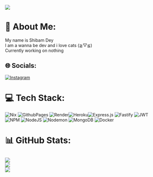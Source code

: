 ![](https://avatars.githubusercontent.com/u/123672103?s=400&u=4aecf8b681103e997fcfb82ad099b27906c8bd3f&v=4)

# 💫 About Me:
My name is Shibam Dey<br>I am a wanna be dev and i love cats (⁠≧⁠▽⁠≦⁠) <br>Currently working on nothing 


## 🌐 Socials:
[![Instagram](https://img.shields.io/badge/Instagram-%23E4405F.svg?logo=Instagram&logoColor=white)](https://instagram.com/anime_senpai_069) 

# 💻 Tech Stack:
![Nix](https://img.shields.io/badge/NIX-5277C3.svg?style=for-the-badge&logo=NixOS&logoColor=white) ![GithubPages](https://img.shields.io/badge/github%20pages-121013?style=for-the-badge&logo=github&logoColor=white)  ![Render](https://img.shields.io/badge/Render-%46E3B7.svg?style=for-the-badge&logo=render&logoColor=white)![Heroku](https://img.shields.io/badge/heroku-%23430098.svg?style=for-the-badge&logo=heroku&logoColor=white)![Express.js](https://img.shields.io/badge/express.js-%23404d59.svg?style=for-the-badge&logo=express&logoColor=%2361DAFB) ![Fastify](https://img.shields.io/badge/fastify-%23000000.svg?style=for-the-badge&logo=fastify&logoColor=white) ![JWT](https://img.shields.io/badge/JWT-black?style=for-the-badge&logo=JSON%20web%20tokens) ![NPM](https://img.shields.io/badge/NPM-%23CB3837.svg?style=for-the-badge&logo=npm&logoColor=white) ![NodeJS](https://img.shields.io/badge/node.js-6DA55F?style=for-the-badge&logo=node.js&logoColor=white) ![Nodemon](https://img.shields.io/badge/NODEMON-%23323330.svg?style=for-the-badge&logo=nodemon&logoColor=%BBDEAD) ![MongoDB](https://img.shields.io/badge/MongoDB-%234ea94b.svg?style=for-the-badge&logo=mongodb&logoColor=white) ![Docker](https://img.shields.io/badge/docker-%230db7ed.svg?style=for-the-badge&logo=docker&logoColor=white)
# 📊 GitHub Stats:
![](https://github-readme-stats.vercel.app/api?username=ShibamDey69&theme=dark&hide_border=false&include_all_commits=true&count_private=true)<br/>
![](https://github-readme-streak-stats.herokuapp.com/?user=ShibamDey69&theme=dark&hide_border=false)<br/>
![](https://github-readme-stats.vercel.app/api/top-langs/?username=ShibamDey69&theme=dark&hide_border=false&include_all_commits=true&count_private=true&layout=compact)
---
